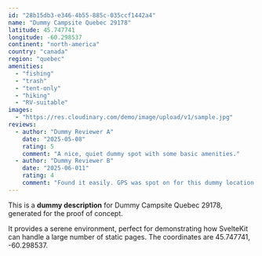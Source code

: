 ```yaml
---
id: "28b15db3-e346-4b55-885c-035ccf1442a4"
name: "Dummy Campsite Quebec 29178"
latitude: 45.747741
longitude: -60.298537
continent: "north-america"
country: "canada"
region: "quebec"
amenities:
  - "fishing"
  - "trash"
  - "tent-only"
  - "hiking"
  - "RV-suitable"
images:
  - "https://res.cloudinary.com/demo/image/upload/v1/sample.jpg"
reviews:
  - author: "Dummy Reviewer A"
    date: "2025-05-08"
    rating: 5
    comment: "A nice, quiet dummy spot with some basic amenities."
  - author: "Dummy Reviewer B"
    date: "2025-06-011"
    rating: 4
    comment: "Found it easily. GPS was spot on for this dummy location."
---
```


This is a **dummy description** for Dummy Campsite Quebec 29178, generated for the proof of concept.

It provides a serene environment, perfect for demonstrating how SvelteKit can handle a large number of static pages. The coordinates are 45.747741, -60.298537.
